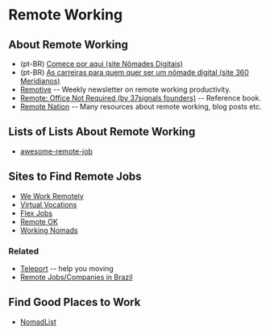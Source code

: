 # Remote Working


## About Remote Working

- (pt-BR) [Comece por aqui (site Nômades
  Digitais)](http://nomadesdigitais.com/comece-por-aqui/)
- (pt-BR) [As carreiras para quem quer ser um nômade digital (site 360
  Meridianos)](http://www.360meridianos.com/2014/01/carreiras-nomade-digital.html)
- [Remotive](http://remotive.io/) -- Weekly newsletter on remote working
  productivity.
- [Remote: Office Not Required (by 37signals
  founders)](http://37signals.com/remote/) -- Reference book.
- [Remote Nation](http://remotenation.co/) -- Many resources about remote
  working, blog posts etc.


## Lists of Lists About Remote Working

- [awesome-remote-job](https://github.com/lukasz-madon/awesome-remote-job)


## Sites to Find Remote Jobs

- [We Work Remotely](https://weworkremotely.com/)
- [Virtual Vocations](https://www.virtualvocations.com/)
- [Flex Jobs](https://www.flexjobs.com/)
- [Remote OK](https://remoteok.io/)
- [Working Nomads](http://www.workingnomads.co/)

### Related

- [Teleport](https://www.teleport.org) -- help you moving
- [Remote Jobs/Companies in
  Brazil](https://github.com/lerrua/remote-jobs-brazil)


## Find Good Places to Work

- [NomadList](https://nomadlist.com/)
